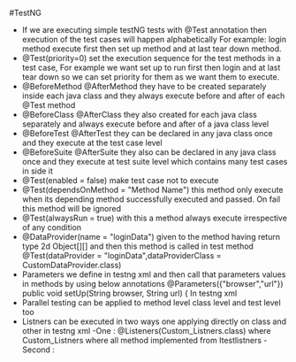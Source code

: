 #TestNG
- If we are executing simple testNG tests with @Test annotation then execution of the test cases will happen alphabetically
For example: login method execute first then set up method and at last tear down method.
- @Test(priority=0) set the execution sequence for the test methods in a test case, For example we want set up to run first then login
and at last tear down so we can set priority for them as we want them to execute.
- @BeforeMethod @AfterMethod they have to be created separately inside each java class and they
always execute before and after of each @Test method
- @BeforeClass @AfterClass they also created for each java class separately and always execute before and after of a
java class level
- @BeforeTest @AfterTest they can be declared in any java class once and they execute at the test case level
- @BeforeSuite @AfterSuite they also can be declared in any java class once and they execute at test suite level
which contains many test cases in side it
- @Test(enabled = false) make test case not to execute
- @Test(dependsOnMethod = "Method Name") this method only execute when its depending method successfully executed and passed. On fail this 
method will be ignored
- @Test(alwaysRun = true) with this a method always execute irrespective of any condition
- @DataProvider(name = "loginData") given to the method having return type 2d Object[][] and then this method is called 
in test method @Test(dataProvider = "loginData",dataProviderClass = CustomDataProvider.class)
- Parameters we define in testng xml and then call that parameters values in methods by using below annotations
  @Parameters({"browser","url"})
  public void setUp(String browser, String url) {
In testng xml
  <parameter name="browser" value="firefox"/>
  <parameter name="url" value="https://opensource-demo.orangehrmlive.com/"/>  
- Parallel testing can be applied to method level class level and test level too
  <suite name="All Test Suite" parallel="classes" thread-count="2">
- Listners can be executed in two ways one applying directly on class and other in testng xml
-One : @Listeners(Custom_Listners.class) where Custom_Listners where all method implemented from Itestlistners
-Second : 
  <suite name="All Test Suite" parallel="classes" thread-count="2">
  <listeners>
  <listener class-name="Custom_Listners"></listener>
  </listeners>  